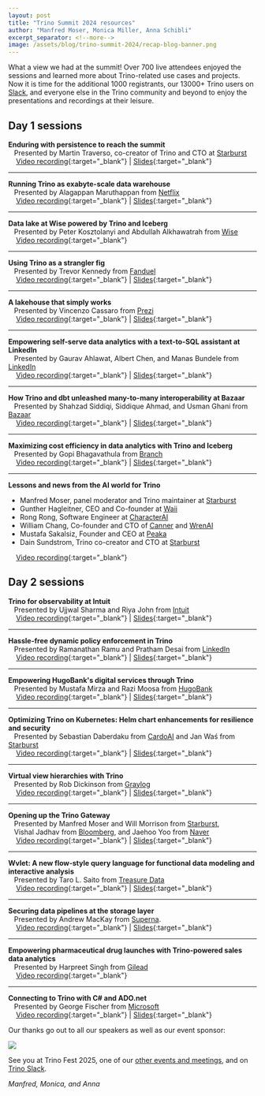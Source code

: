 ```yaml
---
layout: post
title: "Trino Summit 2024 resources"
author: "Manfred Moser, Monica Miller, Anna Schibli"
excerpt_separator: <!--more-->
image: /assets/blog/trino-summit-2024/recap-blog-banner.png
---
```


What a view we had at the summit! Over 700 live attendees enjoyed the sessions
and learned more about Trino-related use cases and projects. Now it is time for
the additional 1000 registrants, our 13000+ Trino users on
[Slack]({{site.baseurl}}/slack.html), and everyone else in the Trino community
and beyond to enjoy the presentations and recordings at their leisure.

<!--more-->

## Day 1 sessions

**Enduring with persistence to reach the summit**
<br>&nbsp;&nbsp;&nbsp;Presented by Martin Traverso, co-creator of Trino and CTO at [Starburst]({{site.baseurl}}/users.html#starburst)
<br>&nbsp;&nbsp;&nbsp;<i class="fab fa-youtube" style="color: red;"></i> [Video recording](https://youtu.be/wmR6kzOCo-I){:target="_blank"}
| [Slides]({{site.url}}/assets/blog/trino-summit-2024/trino-summit-2024-keynote.pdf){:target="_blank"}

---

**Running Trino as exabyte-scale data warehouse**
<br>&nbsp;&nbsp;&nbsp;Presented by Alagappan Maruthappan from [Netflix]({{site.baseurl}}/users.html#netflix)
<br>&nbsp;&nbsp;&nbsp;<i class="fab fa-youtube" style="color: red;"></i> [Video recording](https://youtu.be/WuUS73QPuZE){:target="_blank"}
| [Slides]({{site.url}}/assets/blog/trino-summit-2024/trino-summit-2024-netflix.pdf){:target="_blank"}

---

**Data lake at Wise powered by Trino and Iceberg**
<br>&nbsp;&nbsp;&nbsp;Presented by Peter Kosztolanyi and Abdullah Alkhawatrah from [Wise](https://wise.com)
<br>&nbsp;&nbsp;&nbsp;<i class="fab fa-youtube" style="color: red;"></i> [Video recording](https://youtu.be/K5RmYtbeXAc){:target="_blank"}

---

**Using Trino as a strangler fig**
<br>&nbsp;&nbsp;&nbsp;Presented by Trevor Kennedy from [Fanduel](https://www.fanduel.com/)
<br>&nbsp;&nbsp;&nbsp;<i class="fab fa-youtube" style="color: red;"></i> [Video recording](https://youtu.be/cVA5IPWdHRs){:target="_blank"}
| [Slides]({{site.url}}/assets/blog/trino-summit-2024/trino-summit-2024-fanduel.pdf){:target="_blank"}

---

**A lakehouse that simply works**
<br>&nbsp;&nbsp;&nbsp;Presented by Vincenzo Cassaro from [Prezi](https://prezi.com/) 
<br>&nbsp;&nbsp;&nbsp;<i class="fab fa-youtube" style="color: red;"></i> [Video recording](https://youtu.be/6xdPRqpA8FA){:target="_blank"}
| [Slides]({{site.url}}/assets/blog/trino-summit-2024/trino-summit-2024-prezi.pdf){:target="_blank"}

---

**Empowering self-serve data analytics with a text-to-SQL assistant at LinkedIn** 
<br>&nbsp;&nbsp;&nbsp;Presented by Gaurav Ahlawat, Albert Chen, and Manas Bundele from
[LinkedIn]({{site.baseurl}}/users.html#linkedin)
<br>&nbsp;&nbsp;&nbsp;<i class="fab fa-youtube" style="color: red;"></i> [Video recording](https://youtu.be/rl4GLNEVkjo){:target="_blank"}
| [Slides]({{site.url}}/assets/blog/trino-summit-2024/trino-summit-2024-linkedin-ai.pdf){:target="_blank"}

---

**How Trino and dbt unleashed many-to-many interoperability at Bazaar**
<br>&nbsp;&nbsp;&nbsp;Presented by Shahzad Siddiqi, Siddique Ahmad, and Usman Ghani from
  [Bazaar]({{site.baseurl}}/users.html#bazaar_technologies)
<br>&nbsp;&nbsp;&nbsp;<i class="fab fa-youtube" style="color: red;"></i> [Video recording](https://youtu.be/G9jafHdH8FY){:target="_blank"}
| [Slides]({{site.url}}/assets/blog/trino-summit-2024/trino-summit-2024-bazaar.pdf){:target="_blank"}

---

**Maximizing cost efficiency in data analytics with Trino and Iceberg**
<br>&nbsp;&nbsp;&nbsp;Presented by Gopi Bhagavathula from [Branch](https://www.branch.io/)
<br>&nbsp;&nbsp;&nbsp;<i class="fab fa-youtube" style="color: red;"></i> [Video recording](https://youtu.be/Yaz7fwvOPdY){:target="_blank"}
| [Slides]({{site.url}}/assets/blog/trino-summit-2024/trino-summit-2024-branch.pdf){:target="_blank"}

---

**Lessons and news from the AI world for Trino**

* Manfred Moser, panel moderator and Trino maintainer at [Starburst]({{site.baseurl}}/users.html#starburst)
* Gunther Hagleitner, CEO and Co-founder at [Waii](https://waii.ai/)
* Rong Rong, Software Engineer at [CharacterAI](https://character.ai/)
* William Chang, Co-founder and CTO of [Canner]({{site.baseurl}}/users.html#canner) and
  [WrenAI]({{site.baseurl}}/ecosystem/client-application.html#wren-ai)
* Mustafa Sakalsiz, Founder and CEO at [Peaka]({{site.baseurl}}/users.html#peaka)
* Dain Sundstrom, Trino co-creator and CTO at [Starburst]({{site.baseurl}}/users.html#starburst)

&nbsp;&nbsp;&nbsp;<i class="fab fa-youtube" style="color: red;"></i> [Video recording](https://youtu.be/gobl6PhIWeE){:target="_blank"}

## Day 2 sessions

**Trino for observability at Intuit** 
<br>&nbsp;&nbsp;&nbsp;Presented by Ujjwal Sharma and Riya John from [Intuit](https://www.intuit.com/)
<br>&nbsp;&nbsp;&nbsp;<i class="fab fa-youtube" style="color: red;"></i> [Video recording](https://youtu.be/47dMrURt7us){:target="_blank"}
| [Slides]({{site.url}}/assets/blog/trino-summit-2024/trino-summit-2024-intuit.pdf){:target="_blank"}

---

**Hassle-free dynamic policy enforcement in Trino**
<br>&nbsp;&nbsp;&nbsp;Presented by Ramanathan Ramu and Pratham Desai from [LinkedIn]({{site.baseurl}}/users.html#linkedin)
<br>&nbsp;&nbsp;&nbsp;<i class="fab fa-youtube" style="color: red;"></i> [Video recording](https://youtu.be/GAudNEmbvsc){:target="_blank"}
| [Slides]({{site.url}}/assets/blog/trino-summit-2024/trino-summit-2024-linkedin-policy.pdf){:target="_blank"}

---

**Empowering HugoBank's digital services through Trino**
<br>&nbsp;&nbsp;&nbsp;Presented by Mustafa Mirza and Razi Moosa from [HugoBank](https://www.hugobank.com.pk)
<br>&nbsp;&nbsp;&nbsp;<i class="fab fa-youtube" style="color: red;"></i> [Video recording](https://youtu.be/51JVd25behQ){:target="_blank"}
| [Slides]({{site.url}}/assets/blog/trino-summit-2024/trino-summit-2024-hugobank.pdf){:target="_blank"}

---

**Optimizing Trino on Kubernetes: Helm chart enhancements for resilience and security** 
<br>&nbsp;&nbsp;&nbsp;Presented by Sebastian Daberdaku from [CardoAI](https://cardoai.com) and
Jan Waś from [Starburst]({{site.baseurl}}/users.html#starburst)
<br>&nbsp;&nbsp;&nbsp;<i class="fab fa-youtube" style="color: red;"></i> [Video recording](https://youtu.be/MGuOf45cGwA){:target="_blank"}
| [Slides]({{site.url}}/assets/blog/trino-summit-2024/trino-summit-2024-cardoai.pdf){:target="_blank"}

---

**Virtual view hierarchies with Trino**
<br>&nbsp;&nbsp;&nbsp;Presented by Rob Dickinson from [Graylog](https://graylog.org/)
<br>&nbsp;&nbsp;&nbsp;<i class="fab fa-youtube" style="color: red;"></i> [Video recording](https://youtu.be/z8eh_3vBpvg){:target="_blank"}
| [Slides]({{site.url}}/assets/blog/trino-summit-2024/trino-summit-2024-graylog.pdf){:target="_blank"}

---

**Opening up the Trino Gateway**
<br>&nbsp;&nbsp;&nbsp;Presented by Manfred Moser and Will Morrison from [Starburst]({{site.baseurl}}/users.html#starburst), 
<br>&nbsp;&nbsp;&nbsp;Vishal Jadhav from [Bloomberg](https://www.bloomberg.com/company/values/tech-at-bloomberg/), and Jaehoo Yoo from [Naver]({{site.baseurl}}/users.html#naver)
<br>&nbsp;&nbsp;&nbsp;<i class="fab fa-youtube" style="color: red;"></i> [Video recording](https://youtu.be/MiQEngRJk8g){:target="_blank"}
| [Slides]({{site.url}}/assets/blog/trino-summit-2024/trino-summit-2024-trino-gateway.pdf){:target="_blank"}

---

**Wvlet: A new flow-style query language for functional data modeling and interactive analysis**
<br>&nbsp;&nbsp;&nbsp;Presented by Taro L. Saito from [Treasure Data]({{site.baseurl}}/users.html#treasuredata)
<br>&nbsp;&nbsp;&nbsp;<i class="fab fa-youtube" style="color: red;"></i> [Video recording](https://youtu.be/ot7z7J6h9rM){:target="_blank"}
| [Slides]({{site.url}}/assets/blog/trino-summit-2024/trino-summit-2024-wvlet.pdf){:target="_blank"}

---
**Securing data pipelines at the storage layer**
<br>&nbsp;&nbsp;&nbsp;Presented by Andrew MacKay from [Superna](https://superna.io/).
<br>&nbsp;&nbsp;&nbsp;<i class="fab fa-youtube" style="color: red;"></i> [Video recording](https://youtu.be/Lxr4Rzn27cw){:target="_blank"}
| [Slides]({{site.url}}/assets/blog/trino-summit-2024/trino-summit-2024-superna.pdf){:target="_blank"}

---
**Empowering pharmaceutical drug launches with Trino-powered sales data analytics**
<br>&nbsp;&nbsp;&nbsp;Presented by Harpreet Singh from [Gilead](https://www.gilead.com/)
<br>&nbsp;&nbsp;&nbsp;<i class="fab fa-youtube" style="color: red;"></i> [Video recording](https://youtu.be/ELsBGx1Sv3o){:target="_blank"}

---
**Connecting to Trino with C# and ADO.net** 
<br>&nbsp;&nbsp;&nbsp;Presented by George Fischer from [Microsoft](https://www.microsoft.com)
<br>&nbsp;&nbsp;&nbsp;<i class="fab fa-youtube" style="color: red;"></i> [Video recording](https://youtu.be/x2rF6IEjFK0){:target="_blank"}
| [Slides]({{site.url}}/assets/blog/trino-summit-2024/trino-summit-2024-csharp-client.pdf){:target="_blank"}

Our thanks go out to all our speakers as well as our event sponsor:
  
<a href="{{site.baseurl}}/users.html#starburst">
<img src="{{site.baseurl}}/assets/images/logos/starburst.png">
</a>
  
See you at Trino Fest 2025, one of our [other events and
meetings]({{site.baseurl}}/community.html#events), and on [Trino
Slack]({{site.baseurl}}/slack.html).

*Manfred, Monica, and Anna*